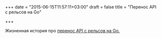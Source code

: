 +++
date = "2015-06-15T11:57:11+03:00"
draft = false
title = "Перенос API с рельсов на Go"

+++

<p>Жизненная история про <a href="http://blog.parse.com/learn/how-we-moved-our-api-from-ruby-to-go-and-saved-our-sanity/">перенос API с рельсов на Go.</a></p>


